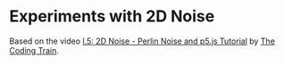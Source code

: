 # Experiments with 2D Noise

Based on the video [I.5: 2D Noise - Perlin Noise and p5.js Tutorial](https://www.youtube.com/watch?v=ikwNrFvnL3g) by [The Coding Train](https://www.youtube.com/@TheCodingTrain).
